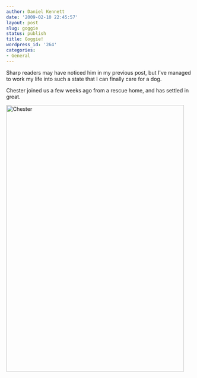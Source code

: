 ```yaml
---
author: Daniel Kennett
date: '2009-02-10 22:45:57'
layout: post
slug: goggie
status: publish
title: Goggie!
wordpress_id: '264'
categories:
- General
---
```


Sharp readers may have noticed him in my previous post, but I've managed to work my life into such a state that I can finally care for a dog.

Chester joined us a few weeks ago from a rescue home, and has settled in great.

<img src="http://ikennd.ac/pictures/for_posts/2009/02/img_4465.jpg" alt="Chester" title="Chester" width="479" height="720" class="aligncenter size-full wp-image-265" />

